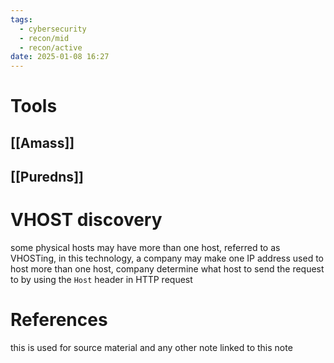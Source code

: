 ```yaml
---
tags:
  - cybersecurity
  - recon/mid
  - recon/active
date: 2025-01-08 16:27
---
```

# Tools
## [[Amass]]
## [[Puredns]]

# VHOST discovery
some physical hosts may have more than one host, referred to as VHOSTing, in this technology, a company may make one IP address used to host more than one host, company determine what host to send the request to by using the `Host` header in HTTP request


# References
this is used for source material and any other note linked to this note
